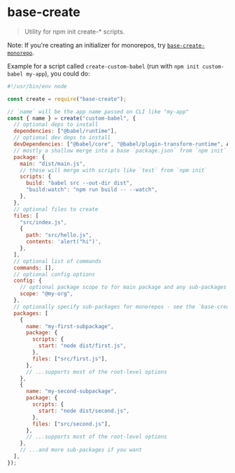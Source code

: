 # base-create

> Utility for npm init create-\* scripts.

Note: If you're creating an initializer for monorepos, try [`base-create-monorepo`](https://npm.im/base-create-monorepo).

Example for a script called `create-custom-babel`
(run with `npm init custom-babel my-app`), you could do:

```js
#!/usr/bin/env node

const create = require("base-create");

// `name` will be the app name passed on CLI like "my-app"
const { name } = create("custom-babel", {
  // optional deps to install
  dependencies: ["@babel/runtime"],
  // optional dev deps to install
  devDependencies: ["@babel/core", "@babel/plugin-transform-runtime", A],
  // mostly a shallow merge into a base `package.json` from `npm init`
  package: {
    main: "dist/main.js",
    // these will merge with scripts like `test` from `npm init`
    scripts: {
      build: "babel src --out-dir dist",
      "build:watch": "npm run build -- --watch",
    },
  },
  // optional files to create
  files: [
    "src/index.js",
    {
      path: "src/hello.js",
      contents: 'alert("hi")',
    },
  ],
  // optional list of commands
  commands: [],
  // optional config options
  config: {
    // optional package scope to for main package and any sub-packages for monorepos
    scope: "@my-org",
  },
  // optionally specify sub-packages for monorepos - see the `base-create-monorepo` package to ease this
  packages: [
    {
      name: "my-first-subpackage",
      package: {
        scripts: {
          start: "node dist/first.js",
        },
        files: ["src/first.js"],
      },
      // ...supports most of the root-level options
    },
    {
      name: "my-second-subpackage",
      package: {
        scripts: {
          start: "node dist/second.js",
        },
        files: ["src/second.js"],
      },
      // ...supports most of the root-level options
    },
    // ...and more sub-packages if you want
  ],
});
```
